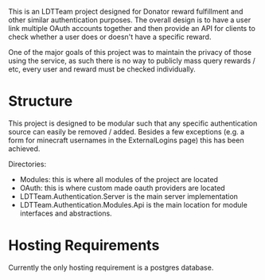 This is an LDTTeam project designed for Donator reward fulfillment and other similar authentication purposes.
The overall design is to have a user link multiple OAuth accounts together and then provide an API for clients to check whether a user does or doesn't have a specific reward.

One of the major goals of this project was to maintain the privacy of those using the service, as such there is no way to publicly mass query rewards / etc, every user and reward must be checked individually.

# Structure

This project is designed to be modular such that any specific authentication source can easily be removed / added.
Besides a few exceptions (e.g. a form for minecraft usernames in the ExternalLogins page) this has been achieved.

Directories:
* Modules: this is where all modules of the project are located
* OAuth: this is where custom made oauth providers are located
* LDTTeam.Authentication.Server is the main server implementation
* LDTTeam.Authentication.Modules.Api is the main location for module interfaces and abstractions.

# Hosting Requirements

Currently the only hosting requirement is a postgres database.